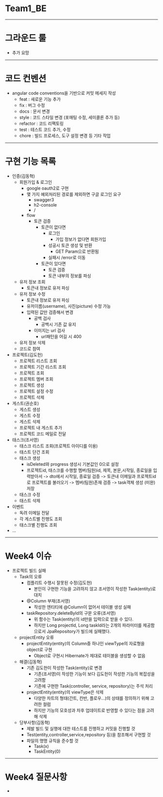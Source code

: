 # Team1_BE

---

# 그라운드 룰

- 추가 요망

---

# 코드 컨벤션

- angular code conventions을 기반으로 커밋 메세지 작성
  - feat : 새로운 기능 추가
  - fix : 버그 수정
  - docs : 문서 변경
  - style : 코드 스타일 변경 (포매팅 수정, 세미콜론 추가 등)
  - refactor : 코드 리팩토링
  - test : 테스트 코드 추가, 수정
  - chore : 빌드 프로세스, 도구 설정 변경 등 기타 작업

---

# 구현 기능 목록

- 인증(김동혁)
    - 회원가입 & 로그인
      - google oauth2로 구현
      - 몇 가지 예외처리된 경로를 제외하면 구글 로그인 요구
        - swagger3
        - h2-console
        - /
      - flow
        - 토큰 검증
          - 토큰이 없다면
            - 로그인
              - 가입 정보가 없다면 회원가입
            - 성공시 토큰 생성 및 반환
              - GET Param으로 반환됨
            - 실패시 /error로 이동
          - 토큰이 있다면
            - 토큰 검증
            - 토큰 내부의 정보를 파싱
    - 유저 정보 조회
      - 토큰내 정보로 유저 파싱
    - 유저 정보 수정
      - 토큰내 정보로 유저 파싱
      - 유저이름(username), 사진(picture) 수정 가능
      - 입력된 값만 검증해서 변경
        - 공백 검사
          - 공백시 기존 값 유지
        - 이미지는 url 검사
          - url패턴을 어길 시 400
    - 유저 정보 삭제
    - 코드로 참여
- 프로젝트(김도헌)
  - 프로젝트 리스트 조회
  - 프로젝트 기간 리스트 조회
  - 프로젝트 조회
  - 프로젝트 멤버 조회
  - 프로젝트 생성
  - 프로젝트 설정 수정
  - 프로젝트 삭제
- 게스트(권순호)
  - 게스트 생성
  - 게스트 수정
  - 게스트 삭제
  - 프로젝트 내 게스트 추가
  - 프로젝트 코드 메일로 전달
- 태스크(조서영)
  - 태스크 리스트 조회(프로젝트 아이디를 이용)
  - 태스트 단건 조회
  - 태스크 생성
    - isDeleted와 progress 생성시 기본값인 0으로 설정
    - 프로젝트id, 태스크를 수행할 멤버(팀원)id, 제목, 본문,시작일, 종료일을 입력받아서 ->
      dto에서 시작일, 종료일 검증 ->
      토큰내 이메일과 프로젝트id로 프로젝트를 불러오기 ->
      멤버(팀원)존재 검증 ->
      task객체 생성 (미완)
      저장
  - 태스크 수정
  - 태스트 삭제
- 이벤트
  - 독려 이메일 전달
  - 각 게스트별 진행도 조회
  - 태스크별 진행도 조회
- ...
---
# Week4 이슈
- 프로젝트 빌드 실패
  - Task의 오류 
    - 컴플리트 수행시 잘못된 수정(김도헌)
      - 본인이 구현한 기능을 고려하지 않고 조서영이 작성한 Task(entity)로 대치
    - @Column 부재(조서영)
      - 작성한 엔티티에 @Column이 없어서 테이블 생성 실패
    - taskRepository.deleteById의 구문 오류(조서영)
      - 위 함수는 Task(entity)의 id만을 입력으로 받을 수 있다.
      - 하지만 Long projectId, Long taskId라는 2개의 파라미터를 제공함으로서 JpaRepository가 빌드에 실패했다.
  - projectEntity 오류
    - projectEntity(entity)의 Column중 하나인 viewType의 자료형을 object로 구현
      - Object로 구현시 Hibernate가 제대로 테이블을 생성할 수 없음
  - 해결(김동혁)
    - 기존 김도헌이 작성한 Task(entity)로 변경
      - 기존(조서영)이 작성한 기능이 보다 김도헌이 작성한 기능의 복잡성을 고려함
      - 기존에 구현한 Task(controller, service, repository)는 주석 처리
    - projectEntity(entity)의 viewType은 삭제
      - 다양한 차트의 형태(간트, 칸반, 플로우...)의 상태를 정의하기 위해 고려한 컬럼
      - 하지만 기능의 모호성과 차후 업데이트로 반영할 수 있다는 점을 고려해 삭제
  - 당부사항(김동혁)
    - 제발 빌드 및 실행에 대한 테스트를 진행하고 커밋을 진행할 것
    - Test(entity,controller,service,repository 등)을 참조해서 구현할 것
    - 파일의 명명 규칙을 준수할 것
      - Task(x)
      - TaskEntity(0)
---
# Week4 질문사항
- 